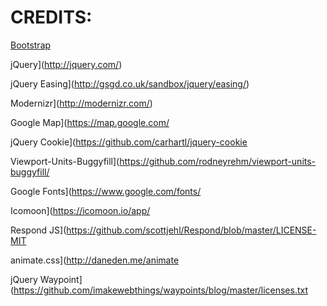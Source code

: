 # CREDITS:

[Bootstrap](http://getbootstrap.com/)

jQuery](http://jquery.com/)

jQuery Easing](http://gsgd.co.uk/sandbox/jquery/easing/)

Modernizr](http://modernizr.com/)

Google Map](https://map.google.com/

jQuery Cookie](https://github.com/carhartl/jquery-cookie

Viewport-Units-Buggyfill](https://github.com/rodneyrehm/viewport-units-buggyfill/

Google Fonts](https://www.google.com/fonts/

Icomoon](https://icomoon.io/app/

Respond JS](https://github.com/scottjehl/Respond/blob/master/LICENSE-MIT

animate.css](http://daneden.me/animate

jQuery Waypoint](https://github.com/imakewebthings/waypoints/blog/master/licenses.txt

